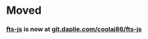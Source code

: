 # Moved
### [fts-js](https://git.daplie.com/coolaj86/fts-js) is now at [git.daplie.com/coolaj86/fts-js](https://git.daplie.com/coolaj86/fts-js)
